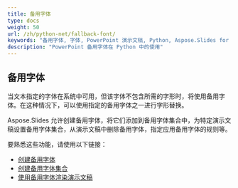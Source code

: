 ```yaml
---
title: 备用字体
type: docs
weight: 50
url: /zh/python-net/fallback-font/
keywords: "备用字体, 字体, PowerPoint 演示文稿, Python, Aspose.Slides for Python via .NET"
description: "PowerPoint 备用字体在 Python 中的使用"
---
```


## **备用字体**
当文本指定的字体在系统中可用，但该字体不包含所需的字形时，将使用备用字体。在这种情况下，可以使用指定的备用字体之一进行字形替换。

Aspose.Slides 允许创建备用字体，将它们添加到备用字体集合中，为特定演示文稿设置备用字体集合，从演示文稿中删除备用字体，指定应用备用字体的规则等。

要熟悉这些功能，请使用以下链接：

- [创建备用字体](/slides/zh/python-net/create-fallback-font)
- [创建备用字体集合](/slides/zh/python-net/create-fallback-fonts-collection)
- [使用备用字体渲染演示文稿](/slides/zh/python-net/render-presentation-with-fallback-font)